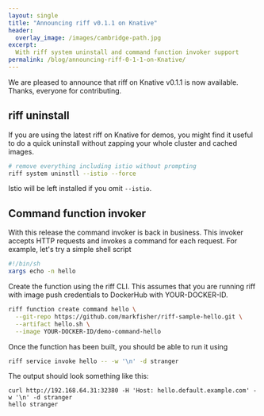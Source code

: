 ```yaml
---
layout: single
title: "Announcing riff v0.1.1 on Knative"
header:
  overlay_image: /images/cambridge-path.jpg
excerpt:
  With riff system uninstall and command function invoker support    
permalink: /blog/announcing-riff-0-1-1-on-Knative/
---
```


We are pleased to announce that riff on Knative v0.1.1 is now available. Thanks, everyone for contributing.

## riff uninstall
If you are using the latest riff on Knative for demos, you might find it useful to do a quick uninstall without zapping your whole cluster and cached images.

```sh
# remove everything including istio without prompting 
riff system uninstll --istio --force
```

Istio will be left installed if you omit `--istio`. 

## Command function invoker
With this release the command invoker is back in business.  This invoker accepts HTTP requests and invokes a command for each request. For example, let's try a simple shell script

```sh
#!/bin/sh
xargs echo -n hello
```

Create the function using the riff CLI. This assumes that you are running riff with image push credentials to DockerHub with YOUR-DOCKER-ID.
```sh
riff function create command hello \
  --git-repo https://github.com/markfisher/riff-sample-hello.git \
  --artifact hello.sh \
  --image YOUR-DOCKER-ID/demo-command-hello
```

Once the function has been built, you should be able to run it using
```sh
riff service invoke hello -- -w '\n' -d stranger
```

The output should look something like this:
```
curl http://192.168.64.31:32380 -H 'Host: hello.default.example.com' -w '\n' -d stranger
hello stranger
```








